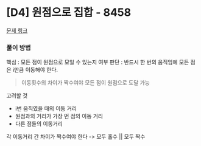 # [D4] 원점으로 집합 - 8458 

[문제 링크](https://swexpertacademy.com/main/code/problem/problemDetail.do?contestProbId=AWzaq5KKk_ADFAVU) 

### 풀이 방법

핵심
: 모든 점이 원점으로 모일 수 있는지 여부 판단
: 반드시 한 번의 움직임에 모든 점은 i만큼 이동해야 한다. 

> 이동횟수의 차이가 짝수여야 모든 점이 원점으로 도달 가능

고려할 것
- i번 움직였을 때의 이동 거리
- 원점과의 거리가 가장 먼 점의 이동 거리
- 다른 점들의 이동거리

각 이동거리 간 차이가 짝수여야 한다 -> 모두 홀수 || 모두 짝수

